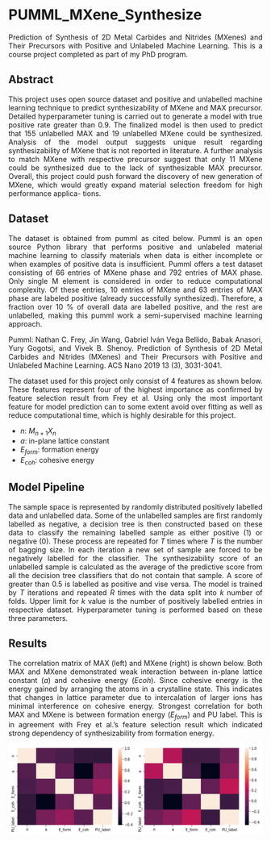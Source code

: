 # PUMML_MXene_Synthesize
 <div align="justify">
   
Prediction of Synthesis of 2D Metal Carbides and Nitrides (MXenes) and Their Precursors with Positive and Unlabeled Machine Learning.
This is a course project completed as part of my PhD program.

## Abstract
This project uses open source dataset and positive and unlabelled machine learning technique to predict synthesizability of MXene and MAX precursor. Detailed hyperparameter tuning is carried out to generate a model with true positive rate greater than 0.9. The finalized model is then used to predict that 155 unlabelled MAX and 19 unlabelled MXene could be synthesized. Analysis of the model output suggests unique result regarding synthesizability of MXene that is not reported in literature. A further analysis to match MXene with respective precursor suggest that only 11 MXene could be synthesized due to the lack of synthesizable MAX precursor. Overall, this project could push forward the discovery of new generation of MXene, which would greatly expand material selection freedom for high performance applica- tions.

## Dataset
The dataset is obtained from pumml as cited below. Pumml is an open source Python library that performs positive and unlabeled material machine learning to classify materials when data is either incomplete or when examples of positive data is insufficient. Pumml offers a test dataset consisting of 66 entries of MXene phase and 792 entries of MAX phase. Only single M element is considered in order to reduce computational complexity. Of these entries, 10 entries of MXene and 63 entries of MAX phase are labeled positive (already successfully synthesized). Therefore, a fraction over 10 % of overall data are labelled positive, and the rest are unlabelled, making this pumml work a semi-supervised machine learning approach.

Pumml: Nathan C. Frey, Jin Wang, Gabriel Iván Vega Bellido, Babak Anasori, Yury Gogotsi, and Vivek B. Shenoy. Prediction of Synthesis of 2D Metal Carbides and Nitrides (MXenes) and Their Precursors with Positive and Unlabeled Machine Learning. ACS Nano 2019 13 (3), 3031-3041.

The dataset used for this project only consist of 4 features as shown below. These features represent four of the highest importance as confirmed by feature selection result from Frey et al. Using only the most important feature for model prediction can to some extent avoid over fitting as well as reduce computational time, which is highly desirable for this project.

- $n$: $M_{n+1}X_n$
- $a$: in-plane lattice constant
- $E_{form}$: formation energy
- $E_{coh}$: cohesive energy

## Model Pipeline
The sample space is represented by randomly distributed positively labelled data and unlabelled data. Some of the unlabelled samples are first randomly labelled as negative, a decision tree is then constructed based on these data to classify the remaining labelled sample as either positive (1) or negative (0). These process are repeated for *T* times where *T* is the number of bagging size. In each iteration a new set of sample are forced to be negatively labelled for the classifier. The synthesizability score of an unlabelled sample is calculated as the average of the predictive score from all the decision tree classifiers that do not contain that sample. A score of greater than 0.5 is labelled as positive and vise versa. The model is trained by *T* iterations and repeated *R* times with the data split into *k* number of folds. Upper limit for *k* value is the number of positively labelled entries in respective dataset. Hyperparameter tuning is performed based on these three parameters.

## Results
The correlation matrix of MAX (left) and MXene (right) is shown below. Both MAX and MXene demonstrated weak interaction between in-plane lattice constant (*a*) and cohesive energy
(*Ecoh*). Since cohesive energy is the energy gained by arranging the atoms in a crystalline state. This indicates that changes in lattice parameter due to intercalation of larger ions has minimal interference on cohesive energy. Strongest correlation for both MAX and MXene is between formation energy ($E_{form}$) and PU label. This is in agreement with Frey et al.’s feature selection result which indicated strong dependency of synthesizability from formation energy.

![correlation.png](correlation.png)



 </div>

